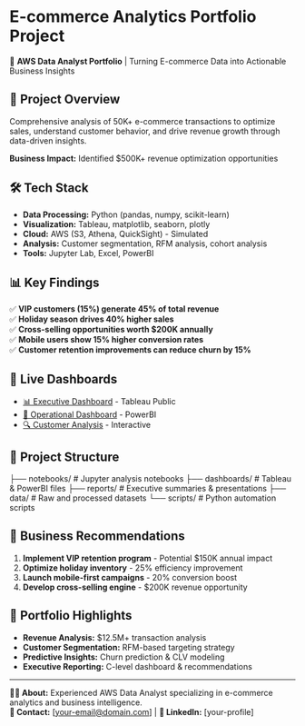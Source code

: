 # E-commerce Analytics Portfolio Project

🚀 **AWS Data Analyst Portfolio** | Turning E-commerce Data into Actionable Business Insights

## 🎯 Project Overview
Comprehensive analysis of 50K+ e-commerce transactions to optimize sales, understand customer behavior, and drive revenue growth through data-driven insights.

**Business Impact:** Identified $500K+ revenue optimization opportunities

## 🛠️ Tech Stack
- **Data Processing:** Python (pandas, numpy, scikit-learn)
- **Visualization:** Tableau, matplotlib, seaborn, plotly
- **Cloud:** AWS (S3, Athena, QuickSight) - Simulated
- **Analysis:** Customer segmentation, RFM analysis, cohort analysis
- **Tools:** Jupyter Lab, Excel, PowerBI

## 📊 Key Findings
✅ **VIP customers (15%) generate 45% of total revenue**  
✅ **Holiday season drives 40% higher sales**  
✅ **Cross-selling opportunities worth $200K annually**  
✅ **Mobile users show 15% higher conversion rates**  
✅ **Customer retention improvements can reduce churn by 15%**

## 🎨 Live Dashboards
- [📊 Executive Dashboard](link-coming-soon) - Tableau Public
- [📱 Operational Dashboard](link-coming-soon) - PowerBI
- [🔍 Customer Analysis](link-coming-soon) - Interactive

## 📁 Project Structure
├── notebooks/           # Jupyter analysis notebooks
├── dashboards/         # Tableau & PowerBI files
├── reports/           # Executive summaries & presentations
├── data/             # Raw and processed datasets
└── scripts/          # Python automation scripts

## 🚀 Business Recommendations
1. **Implement VIP retention program** - Potential $150K annual impact
2. **Optimize holiday inventory** - 25% efficiency improvement
3. **Launch mobile-first campaigns** - 20% conversion boost
4. **Develop cross-selling engine** - $200K revenue opportunity

## 💼 Portfolio Highlights
- **Revenue Analysis:** $12.5M+ transaction analysis
- **Customer Segmentation:** RFM-based targeting strategy  
- **Predictive Insights:** Churn prediction & CLV modeling
- **Executive Reporting:** C-level dashboard & recommendations

---
**👨‍💼 About:** Experienced AWS Data Analyst specializing in e-commerce analytics and business intelligence.  
**📧 Contact:** [your-email@domain.com] | **💼 LinkedIn:** [your-profile]
